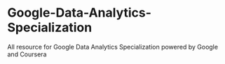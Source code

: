 # Google-Data-Analytics-Specialization
All resource for Google Data Analytics Specialization powered by Google and Coursera
